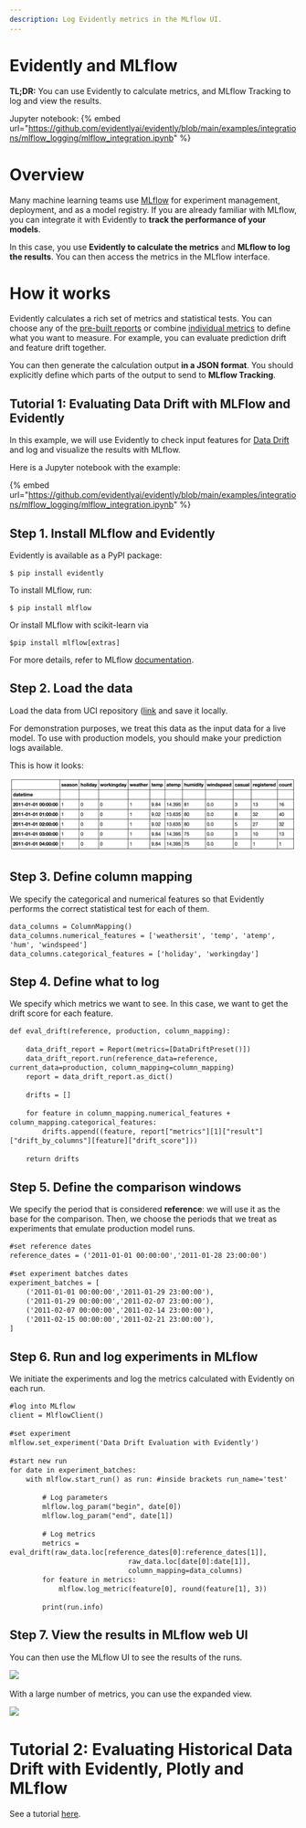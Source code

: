 ```yaml
---
description: Log Evidently metrics in the MLflow UI.
---
```


# Evidently and MLflow

**TL;DR:** You can use Evidently to calculate metrics, and MLflow Tracking to log and view the results. 

Jupyter notebook:
{% embed url="https://github.com/evidentlyai/evidently/blob/main/examples/integrations/mlflow_logging/mlflow_integration.ipynb" %}

# **Overview**

Many machine learning teams use [MLflow](https://www.mlflow.org) for experiment management, deployment, and as a model registry. If you are already familiar with MLflow, you can integrate it with Evidently to **track the performance of your models**.

In this case, you use **Evidently to calculate the metrics** and **MLflow to log the results**. You can then access the metrics in the MLflow interface.

# **How it works**

Evidently calculates a rich set of metrics and statistical tests. You can choose any of the [pre-built reports](../reports/) or combine [individual metrics](../reference/all-metrics.md) to define what you want to measure. For example, you can evaluate prediction drift and feature drift together.

You can then generate the calculation output **in a JSON format**. You should explicitly define which parts of the output to send to **MLflow Tracking**.

## Tutorial 1: Evaluating Data Drift with **MLFlow and Evidently**

In this example, we will use Evidently to check input features for [Data Drift](../reports/data-drift.md) and log and visualize the results with MLflow.

Here is a Jupyter notebook with the example:

{% embed url="https://github.com/evidentlyai/evidently/blob/main/examples/integrations/mlflow_logging/mlflow_integration.ipynb" %}

## **Step 1. Install MLflow and Evidently**

Evidently is available as a PyPI package:

```
$ pip install evidently
```

To install MLflow, run:

```
$ pip install mlflow
```

Or install MLflow with scikit-learn via

```
$pip install mlflow[extras] 
```

For more details, refer to MLflow [documentation](https://mlflow.org/docs/latest/tutorials-and-examples/tutorial.html#id5).

## Step 2. Load the data

Load the data from UCI repository ([link](https://archive.ics.uci.edu/ml/datasets/bike+sharing+dataset) and save it locally.

For demonstration purposes, we treat this data as the input data for a live model. To use with production models, you should make your prediction logs available.

This is how it looks:

![](<../.gitbook/assets/Screenshot 2021-07-19 at 18.56.18 (1).png>)

## **Step 3. Define column mapping**

We specify the categorical and numerical features so that Evidently performs the correct statistical test for each of them.

```
data_columns = ColumnMapping()
data_columns.numerical_features = ['weathersit', 'temp', 'atemp', 'hum', 'windspeed']
data_columns.categorical_features = ['holiday', 'workingday']
```

## Step 4. Define what to log

We specify which metrics we want to see. In this case, we want to get the drift score for each feature.

```
def eval_drift(reference, production, column_mapping):

    data_drift_report = Report(metrics=[DataDriftPreset()])
    data_drift_report.run(reference_data=reference, current_data=production, column_mapping=column_mapping)
    report = data_drift_report.as_dict()

    drifts = []

    for feature in column_mapping.numerical_features + column_mapping.categorical_features:
        drifts.append((feature, report["metrics"][1]["result"]["drift_by_columns"][feature]["drift_score"]))

    return drifts
```

## Step 5. Define the comparison windows

We specify the period that is considered **reference**: we will use it as the base for the comparison. Then, we choose the periods that we treat as experiments that emulate production model runs.

```
#set reference dates
reference_dates = ('2011-01-01 00:00:00','2011-01-28 23:00:00')

#set experiment batches dates
experiment_batches = [
    ('2011-01-01 00:00:00','2011-01-29 23:00:00'),
    ('2011-01-29 00:00:00','2011-02-07 23:00:00'),
    ('2011-02-07 00:00:00','2011-02-14 23:00:00'),
    ('2011-02-15 00:00:00','2011-02-21 23:00:00'),  
]
```

## Step 6. Run and log experiments in MLflow

We initiate the experiments and log the metrics calculated with Evidently on each run.

```
#log into MLflow
client = MlflowClient()

#set experiment
mlflow.set_experiment('Data Drift Evaluation with Evidently')

#start new run
for date in experiment_batches:
    with mlflow.start_run() as run: #inside brackets run_name='test'
        
        # Log parameters
        mlflow.log_param("begin", date[0])
        mlflow.log_param("end", date[1])

        # Log metrics
        metrics = eval_drift(raw_data.loc[reference_dates[0]:reference_dates[1]], 
                             raw_data.loc[date[0]:date[1]], 
                             column_mapping=data_columns)
        for feature in metrics:
            mlflow.log_metric(feature[0], round(feature[1], 3))

        print(run.info)
```

## Step 7. View the results in MLflow web UI

You can then use the MLflow UI to see the results of the runs.

![](<../.gitbook/assets/mlflow\_1 (1).png>)

With a large number of metrics, you can use the expanded view.

![](<../.gitbook/assets/mlflow\_3 (2).png>)

# Tutorial 2: Evaluating Historical Data Drift with Evidently, Plotly and **MLflow**

See a tutorial [here](https://evidentlyai.com/blog/tutorial-3-historical-data-drift).
